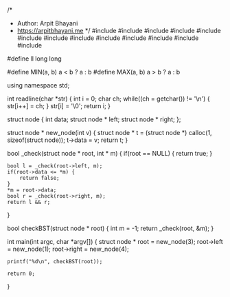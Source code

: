 /*
 *  Author: Arpit Bhayani
 *  https://arpitbhayani.me
 */
#include <cmath>
#include <cstdio>
#include <cstdlib>
#include <climits>
#include <deque>
#include <iostream>
#include <list>
#include <limits>
#include <map>
#include <queue>
#include <set>
#include <stack>
#include <vector>

#define ll long long

#define MIN(a, b) a < b ? a : b
#define MAX(a, b) a > b ? a : b

using namespace std;

int readline(char *str) {
    int i = 0;
    char ch;
    while((ch = getchar()) != '\n') {
        str[i++] = ch;
    }
    str[i] = '\0';
    return i;
}

struct node {
    int data;
    struct node * left;
    struct node * right;
};

struct node * new_node(int v) {
    struct node * t = (struct node *) calloc(1, sizeof(struct node));
    t->data = v;
    return t;
}

bool _check(struct node * root, int * m) {
    if(root == NULL) {
        return true;
    }

    bool l = _check(root->left, m);
    if(root->data <= *m) {
        return false;
    }
    *m = root->data;
    bool r = _check(root->right, m);
    return l && r;
}

bool checkBST(struct node * root) {
    int m = -1;
	return _check(root, &m);
}

int main(int argc, char *argv[]) {
    struct node * root = new_node(3);
    root->left = new_node(1);
    root->right = new_node(4);

    printf("%d\n", checkBST(root));

    return 0;
}

